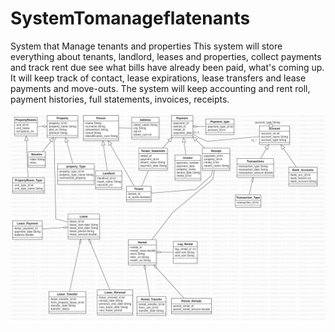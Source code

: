 # SystemTomanageflatenants
System that Manage tenants and properties
This system will store everything about tenants, landlord, leases and properties, collect payments and track rent due see what bills have already been paid, what's coming up. It will keep track of contact, lease expirations, lease transfers and lease payments and move-outs. The system will keep accounting and rent roll, payment histories, full statements, invoices, receipts.

![](image/Main.png)
